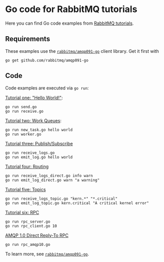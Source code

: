 # Go code for RabbitMQ tutorials


Here you can find Go code examples from [RabbitMQ tutorials](https://www.rabbitmq.com/getstarted.html).


## Requirements

These examples use the [`rabbitmq/amqp091-go`](https://github.com/rabbitmq/amqp091-go) client library.
Get it first with

    go get github.com/rabbitmq/amqp091-go

## Code

Code examples are executed via `go run`:

[Tutorial one: "Hello World!"](https://www.rabbitmq.com/tutorials/tutorial-one-go.html):

    go run send.go
    go run receive.go

[Tutorial two: Work Queues](https://www.rabbitmq.com/tutorials/tutorial-two-go.html):

    go run new_task.go hello world
    go run worker.go

[Tutorial three: Publish/Subscribe](https://www.rabbitmq.com/tutorials/tutorial-three-go.html)

    go run receive_logs.go
    go run emit_log.go hello world

[Tutorial four: Routing](https://www.rabbitmq.com/tutorials/tutorial-four-go.html)

    go run receive_logs_direct.go info warn
    go run emit_log_direct.go warn "a warning"

[Tutorial five: Topics](https://www.rabbitmq.com/tutorials/tutorial-five-go.html)

    go run receive_logs_topic.go "kern.*" "*.critical"
    go run emit_log_topic.go kern.critical "A critical kernel error"

[Tutorial six: RPC](https://www.rabbitmq.com/tutorials/tutorial-six-go.html)

    go run rpc_server.go
    go run rpc_client.go 10

[AMQP 1.0 Direct Reply-To RPC](https://www.rabbitmq.com/docs/next/direct-reply-to)

    go run rpc_amqp10.go

To learn more, see [`rabbitmq/amqp091-go`](https://github.com/rabbitmq/amqp091-go).
